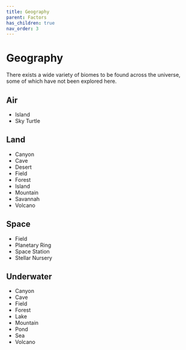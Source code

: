 ```yaml
---
title: Geography
parent: Factors
has_children: true
nav_order: 3
---
```


# Geography

There exists a wide variety of biomes to be found across the universe, some of which have not been explored here.

## Air

* Island
* Sky Turtle

## Land

* Canyon
* Cave
* Desert
* Field
* Forest
* Island
* Mountain
* Savannah
* Volcano

## Space

* Field
* Planetary Ring
* Space Station
* Stellar Nursery

## Underwater

* Canyon
* Cave
* Field
* Forest
* Lake
* Mountain
* Pond
* Sea
* Volcano
